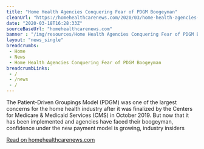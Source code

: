 ```yaml
--- 
title: "Home Health Agencies Conquering Fear of PDGM Boogeyman"
cleanUrl: "https://homehealthcarenews.com/2020/03/home-health-agencies-conquering-fear-of-pdgm-boogeyman/"
date: "2020-03-18T16:28:33Z"
sourceBaseUrl: "homehealthcarenews.com"
banner : "/img/resources/Home Health Agencies Conquering Fear of PDGM Boogeyman.png"
layout: "news_single"
breadcrumbs:
 - Home
 - News
 - Home Health Agencies Conquering Fear of PDGM Boogeyman
breadcrumbLinks:
 - / 
 - /news
 - / 
---
```

The Patient-Driven Groupings Model (PDGM) was one of the largest concerns for the home health industry after it was finalized by the Centers for Medicare & Medicaid Services (CMS) in October 2019. But now that it has been implemented and agencies have faced their boogeyman, confidence under the new payment model is growing, industry insiders  
  
[Read on homehealthcarenews.com](https://homehealthcarenews.com/2020/03/home-health-agencies-conquering-fear-of-pdgm-boogeyman/)
